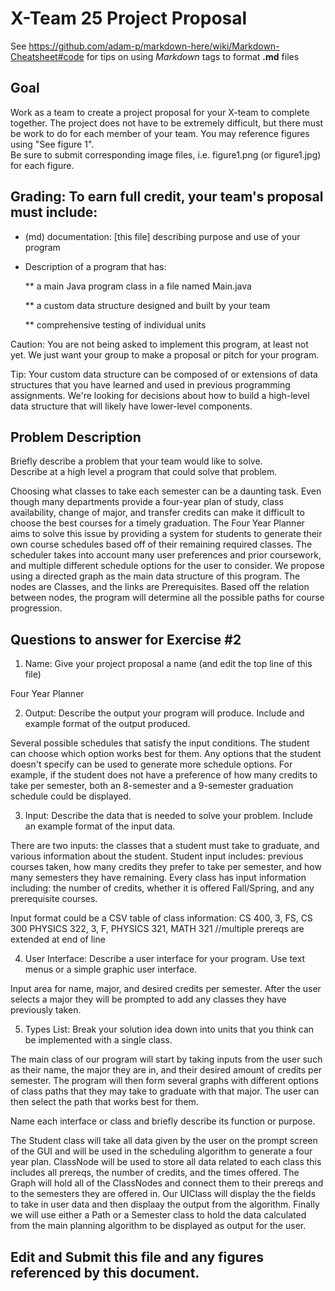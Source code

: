 # X-Team 25 Project Proposal

See https://github.com/adam-p/markdown-here/wiki/Markdown-Cheatsheet#code for tips on using *Markdown* tags to format __.md__ files

## Goal

Work as a team to create a project proposal for your X-team to complete together.
The project does not have to be extremely difficult,
but there must be work to do for each member of your team.
You may reference figures using "See figure 1".  
Be sure to submit corresponding image files, i.e. figure1.png (or figure1.jpg) for each figure.

## Grading: To earn full credit, your team's proposal must include:

* (md) documentation: [this file] describing purpose and use of your program

* Description of a program that has:

  ** a main Java program class in a file named Main.java
  
  ** a custom data structure designed and built by your team
  
  ** comprehensive testing of individual units
  
 Caution: You are not being asked to implement this program, at least not yet. 
 We just want your group to make a proposal or pitch for your program.
 
 Tip: Your custom data structure can be composed of or extensions of data structures that you have learned and used in previous programming assignments.  We're looking for decisions about how to build a high-level data structure that will likely have lower-level components.

## Problem Description

Briefly describe a problem that your team would like to solve.  
Describe at a high level a program that could solve that problem.

Choosing what classes to take each semester can be a daunting task. Even though many departments provide a four-year plan of study, class availability, change of major, and transfer credits can make it difficult to choose the best courses for a timely graduation. The Four Year Planner aims to solve this issue by providing a system for students to generate their own course schedules based off of their remaining required classes. The scheduler takes into account many user preferences and prior coursework, and multiple different schedule options for the user to consider.
We propose using a directed graph as the main data structure of this program. The nodes are Classes, and the links are Prerequisites. Based off the relation between nodes, the program will determine all the possible paths for course progression.

## Questions to answer for Exercise #2

1. Name: Give your project proposal a name (and edit the top line of this file)

Four Year Planner

2. Output: Describe the output your program will produce.  Include and example format of the output produced.

Several possible schedules that satisfy the input conditions. The student can choose which option works best for them. Any options that the student doesn't specify can be used to generate more schedule options. For example, if the student does not have a preference of how many credits to take per semester, both an 8-semester and a 9-semester graduation schedule could be displayed.

3. Input: Describe the data that is needed to solve your problem. Include an example format of the input data.

There are two inputs: the classes that a student must take to graduate, and various information about the student. Student input includes: previous courses taken, how many credits they prefer to take per semester, and how many semesters they have remaining. Every class has input information including: the number of credits, whether it is offered Fall/Spring, and any prerequisite courses.

Input format could be a CSV table of class information:
CS 400, 3, FS, CS 300
PHYSICS 322, 3, F, PHYSICS 321, MATH 321 //multiple prereqs are extended at end of line

4. User Interface: Describe a user interface for your program.  Use text menus or a simple graphic user interface.

Input area for name, major, and desired credits per semester. After the user selects a major they will be prompted to
add any classes they have previously taken.

5. Types List: Break your solution idea down into units that you think can be implemented with a single class.

The main class of our program will start by taking inputs from the user such as their name, the major they are in, and their desired amount of credits per semester. The program will then form several graphs with different options of class paths that they may take to graduate with that major. The user can then select the path that works best for them.

Name each interface or class and briefly describe its function or purpose.

The Student class will take all data given by the user on the prompt screen of the GUI and will be used in the scheduling algorithm to generate a four year plan.
ClassNode will be used to store all data related to each class this includes all prereqs, the number of credits, and the times offered. The Graph will hold all of the ClassNodes and connect them to their prereqs and to the semesters they are offered in.
Our UIClass will display the the fields to take in user data and then displaay the output from the algorithm.
Finally we will use either a Path or a Semester class to hold the data calculated from the main planning algorithm to be displayed as output for the user.

## Edit and Submit this file and any figures referenced by this document.


